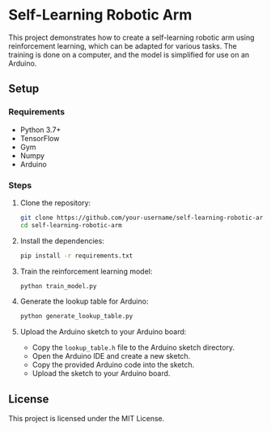 # Self-Learning Robotic Arm

This project demonstrates how to create a self-learning robotic arm using reinforcement learning, which can be adapted for various tasks. The training is done on a computer, and the model is simplified for use on an Arduino.

## Setup

### Requirements

- Python 3.7+
- TensorFlow
- Gym
- Numpy
- Arduino

### Steps

1. Clone the repository:
    ```bash
    git clone https://github.com/your-username/self-learning-robotic-arm.git
    cd self-learning-robotic-arm
    ```

2. Install the dependencies:
    ```bash
    pip install -r requirements.txt
    ```

3. Train the reinforcement learning model:
    ```bash
    python train_model.py
    ```

4. Generate the lookup table for Arduino:
    ```bash
    python generate_lookup_table.py
    ```

5. Upload the Arduino sketch to your Arduino board:
    - Copy the `lookup_table.h` file to the Arduino sketch directory.
    - Open the Arduino IDE and create a new sketch.
    - Copy the provided Arduino code into the sketch.
    - Upload the sketch to your Arduino board.

## License

This project is licensed under the MIT License.

